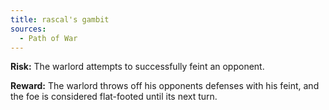 ```yaml
---
title: rascal's gambit
sources:
  - Path of War
---
```


**Risk:** The warlord attempts to successfully feint an opponent.

**Reward:** The warlord throws off his opponents defenses with his feint, and the foe is considered flat-footed until its next turn.
